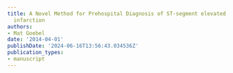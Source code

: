 ```yaml
---
title: A Novel Method for Prehospital Diagnosis of ST-segment elevated myocardial
  infarction
authors:
- Mat Goebel
date: '2014-04-01'
publishDate: '2024-06-16T13:56:43.034536Z'
publication_types:
- manuscript
---
```

